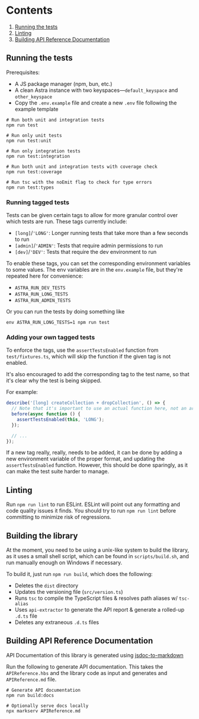 # Contents
1. [Running the tests](#running-the-tests)
2. [Linting](#linting)
3. [Building API Reference Documentation](#building-api-reference-documentation)

## Running the tests
Prerequisites:
- A JS package manager (npm, bun, etc.)
- A clean Astra instance with two keyspaces—`default_keyspace` and `other_keyspace`
- Copy the `.env.example` file and create a new `.env` file following the example template

```shell
# Run both unit and integration tests
npm run test

# Run only unit tests
npm run test:unit

# Run only integration tests
npm run test:integration

# Run both unit and integration tests with coverage check
npm run test:coverage

# Run tsc with the noEmit flag to check for type errors
npm run test:types
```

### Running tagged tests
Tests can be given certain tags to allow for more granular control over which tests are run. These tags currently include:
- `[long]`/`'LONG'`: Longer running tests that take more than a few seconds to run
- `[admin]`/`'ADMIN'`: Tests that require admin permissions to run
- `[dev]`/`'DEV'`: Tests that require the dev environment to run

To enable these tags, you can set the corresponding environment variables to some values. The env variables are in the
`env.example` file, but they're repeated here for convenience:
- `ASTRA_RUN_DEV_TESTS`
- `ASTRA_RUN_LONG_TESTS`
- `ASTRA_RUN_ADMIN_TESTS`

Or you can run the tests by doing something like
```shell
env ASTRA_RUN_LONG_TESTS=1 npm run test
```

### Adding your own tagged tests
To enforce the tags, use the `assertTestsEnabled` function from `test/fixtures.ts`, which will skip the function if the
given tag is not enabled. 

It's also encouraged to add the corresponding tag to the test name, so that it's clear why the test is being skipped.

For example:
```typescript
describe('[long] createCollection + dropCollection', () => {
  // Note that it's important to use an actual function here, not an arrow function
  before(async function () {
    assertTestsEnabled(this, 'LONG');
  });

  // ...
});
```

If a new tag really, really, needs to be added, it can be done by adding a new environment variable of the proper
format, and updating the `assertTestsEnabled` function. However, this should be done sparingly, as it can make the
test suite harder to manage.

## Linting
Run `npm run lint` to run ESLint.
ESLint will point out any formatting and code quality issues it finds.
You should try to run `npm run lint` before committing to minimize risk of regressions.

## Building the library
At the moment, you need to be using a unix-like system to build the library, as it uses a small shell script,
which can be found in `scripts/build.sh`, and run manually enough on Windows if necessary.

To build it, just run `npm run build`, which does the following:
- Deletes the `dist` directory
- Updates the versioning file (`src/version.ts`)
- Runs `tsc` to compile the TypeScript files & resolves path aliases w/ `tsc-alias`
- Uses `api-extractor` to generate the API report & generate a rolled-up `.d.ts` file
- Deletes any extraneous `.d.ts` files

## Building API Reference Documentation
API Documentation of this library is generated using [jsdoc-to-markdown](https://github.com/jsdoc2md/jsdoc-to-markdown)

Run the following to generate API documentation. This takes the `APIReference.hbs` and the library code as input and generates and `APIReference.md` file.

```shell
# Generate API documentation
npm run build:docs

# Optionally serve docs locally
npx markserv APIReference.md
```
